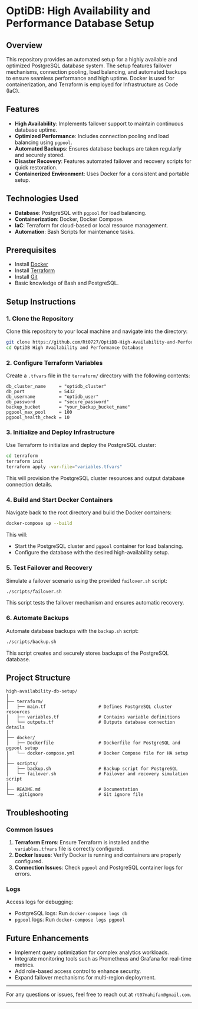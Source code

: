 # OptiDB: High Availability and Performance Database Setup  

## Overview  
This repository provides an automated setup for a highly available and optimized PostgreSQL database system. The setup features failover mechanisms, connection pooling, load balancing, and automated backups to ensure seamless performance and high uptime. Docker is used for containerization, and Terraform is employed for Infrastructure as Code (IaC).  

## Features  
- **High Availability**: Implements failover support to maintain continuous database uptime.  
- **Optimized Performance**: Includes connection pooling and load balancing using `pgpool`.  
- **Automated Backups**: Ensures database backups are taken regularly and securely stored.  
- **Disaster Recovery**: Features automated failover and recovery scripts for quick restoration.  
- **Containerized Environment**: Uses Docker for a consistent and portable setup.  

## Technologies Used  
- **Database**: PostgreSQL with `pgpool` for load balancing.  
- **Containerization**: Docker, Docker Compose.  
- **IaC**: Terraform for cloud-based or local resource management.  
- **Automation**: Bash Scripts for maintenance tasks.  

## Prerequisites  
- Install [Docker](https://www.docker.com/)  
- Install [Terraform](https://www.terraform.io/)  
- Install [Git](https://git-scm.com/)  
- Basic knowledge of Bash and PostgreSQL.  

## Setup Instructions  

### 1. Clone the Repository  
Clone this repository to your local machine and navigate into the directory:  
```bash  
git clone https://github.com/Rt0727/OptiDB-High-Availability-and-Performance-Database.git 
cd OptiDB High Availability and Performance Database  
```  

### 2. Configure Terraform Variables  
Create a `.tfvars` file in the `terraform/` directory with the following contents:  
```hcl  
db_cluster_name     = "optidb_cluster"  
db_port             = 5432  
db_username         = "optidb_user"  
db_password         = "secure_password"  
backup_bucket       = "your_backup_bucket_name"  
pgpool_max_pool     = 100  
pgpool_health_check = 10  
```  

### 3. Initialize and Deploy Infrastructure  
Use Terraform to initialize and deploy the PostgreSQL cluster:  
```bash  
cd terraform  
terraform init  
terraform apply -var-file="variables.tfvars"  
```  
This will provision the PostgreSQL cluster resources and output database connection details.  

### 4. Build and Start Docker Containers  
Navigate back to the root directory and build the Docker containers:  
```bash  
docker-compose up --build  
```  
This will:  
- Start the PostgreSQL cluster and `pgpool` container for load balancing.  
- Configure the database with the desired high-availability setup.  

### 5. Test Failover and Recovery  
Simulate a failover scenario using the provided `failover.sh` script:  
```bash  
./scripts/failover.sh  
```  
This script tests the failover mechanism and ensures automatic recovery.  

### 6. Automate Backups  
Automate database backups with the `backup.sh` script:  
```bash  
./scripts/backup.sh  
```  
This script creates and securely stores backups of the PostgreSQL database.  

## Project Structure  
```plaintext  
high-availability-db-setup/  
│  
├── terraform/  
│   ├── main.tf                    # Defines PostgreSQL cluster resources  
│   ├── variables.tf               # Contains variable definitions  
│   └── outputs.tf                 # Outputs database connection details  
│  
├── docker/  
│   ├── Dockerfile                 # Dockerfile for PostgreSQL and pgpool setup  
│   └── docker-compose.yml         # Docker Compose file for HA setup  
│  
├── scripts/  
│   ├── backup.sh                  # Backup script for PostgreSQL  
│   └── failover.sh                # Failover and recovery simulation script  
│  
├── README.md                      # Documentation  
└── .gitignore                     # Git ignore file  
```  

## Troubleshooting  

### Common Issues  
1. **Terraform Errors**: Ensure Terraform is installed and the `variables.tfvars` file is correctly configured.  
2. **Docker Issues**: Verify Docker is running and containers are properly configured.  
3. **Connection Issues**: Check `pgpool` and PostgreSQL container logs for errors.  

### Logs  
Access logs for debugging:  
- PostgreSQL logs: Run `docker-compose logs db`  
- `pgpool` logs: Run `docker-compose logs pgpool`  

## Future Enhancements  
- Implement query optimization for complex analytics workloads.  
- Integrate monitoring tools such as Prometheus and Grafana for real-time metrics.  
- Add role-based access control to enhance security.  
- Expand failover mechanisms for multi-region deployment.  

---  

For any questions or issues, feel free to reach out at `rt07mahifan@gmail.com`.  

---  